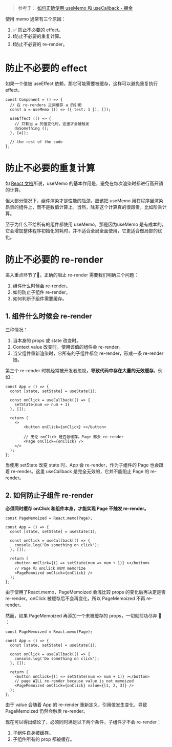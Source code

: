 
> 参考于： [如何正确使用 useMemo 和 useCallback - 掘金](https://juejin.cn/post/7122027852492439565#heading-7)

使用 memo 通常有三个原因：

1. ✅ 防止不必要的 effect。
2. ❗️防止不必要的重复计算。
3. ❗️防止不必要的 re-render。

# 防止不必要的 effect

如果一个值被 useEffect 依赖，那它可能需要被缓存，这样可以避免重复执行 effect。

```
const Component = () => {
  // 在 re-renders 之间缓存 a 的引用
  const a = useMemo (() => ({ test: 1 }), []);

  useEffect (() => {
    // 只有当 a 的值变化时，这里才会被触发
    doSomething ();
  }, [a]);

  // the rest of the code
};
```


# 防止不必要的重复计算

如 [React 文档]( https://link.juejin.cn/?target=https%3A%2F%2Fzh-hans.reactjs.org%2Fdocs%2Fhooks-reference.html%23usememo " https://zh-hans.reactjs.org/docs/hooks-reference.html#usememo" )所说，useMemo 的基本作用是，避免在每次渲染时都进行高开销的计算。

但大部分情况下，组件渲染才是性能的瓶颈，应该把 useMemo 用在程序里渲染昂贵的组件上，而不是数值计算上。当然，除非这个计算真的很昂贵，比如阶乘计算。

至于为什么不给所有的组件都使用 useMemo，那是因为useMemo 是有成本的，它会增加整体程序初始化的耗时，并不适合全局全面使用，它更适合做局部的优化。


# 防止不必要的 re-render

进入重点环节了🔔。正确的阻止 re-render 需要我们明确三个问题：

1. 组件什么时候会 re-render。
2. 如何防止子组件 re-render。
3. 如何判断子组件需要缓存。

## 1. 组件什么时候会 re-render

三种情况：

1. 当本身的 props 或 state 改变时。
2. Context value 改变时，使用该值的组件会 re-render。
3. 当父组件重新渲染时，它所有的子组件都会 re-render，形成一条 re-render 链。

第三个 re-render 时机经常被开发者忽视，**导致代码中存在大量的无效缓存**。例如：

```
const App = () => {
  const [state, setState] = useState(1);

  const onClick = useCallback(() => {
    setState(num => num + 1)
  }, []);

  return (
	<>
		<button onClick={onClick} ></button>
		
		// 无论 onClick 是否被缓存，Page 都会 re-render 
	    <Page onClick={onClick} />
    </>
  );
};

```

当使用 setState 改变 state 时，App 会 re-render，作为子组件的 Page 也会跟着 re-render。这里 useCallback 是完全无效的，它并不能阻止 Page 的 re-render。


## 2. 如何防止子组件 re-render

**必须同时缓存 onClick 和组件本身，才能实现 Page 不触发 re-render。**

```
const PageMemoized = React.memo(Page);

const App = () => {
  const [state, setState] = useState(1);

  const onClick = useCallback(() => {
    console.log('Do something on click');
  }, []);

  return (
    <button onClick={() => setState(num => num + 1)} ></button>
    // Page 和 onClick 同时 memorize
    <PageMemoized onClick={onClick} />
  );
};

```

由于使用了React.memo，PageMemoized 会浅比较 props 的变化后再决定是否 re-render。onClick 被缓存后不会再变化，所以 PageMemoized 不再 re-render。

然而，如果 PageMemoized 再添加一个未被缓存的 props，一切就前功尽弃 🤯 ：
```
const PageMemoized = React.memo(Page);

const App = () => {
  const [state, setState] = useState(1);

  const onClick = useCallback(() => {
    console.log('Do something on click');
  }, []);

  return (
    <button onClick={() => setState(num => num + 1)} ></button>
    // page WILL re-render because value is not memoized
    <PageMemoized onClick={onClick} value={[1, 2, 3]} />
  );
};

```

由于 value 会随着 App 的 re-render 重新定义，引用值发生变化，导致 PageMemoized 仍然会触发 re-render。

现在可以得出结论了，必须同时满足以下两个条件，子组件才不会 re-render：

1. 子组件自身被缓存。
2. 子组件所有的 prop 都被缓存。
